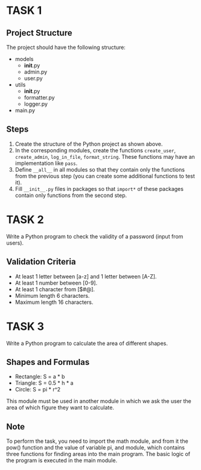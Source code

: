 # TASK 1

## Project Structure

The project should have the following structure:

- models
  - __init__.py
  - admin.py
  - user.py
- utils
  - __init__.py
  - formatter.py
  - logger.py
- main.py

## Steps

1. Create the structure of the Python project as shown above.
2. In the corresponding modules, create the functions `create_user`, `create_admin`, `log_in_file`, `format_string`. These functions may have an implementation like `pass`.
3. Define `__all__` in all modules so that they contain only the functions from the previous step (you can create some additional functions to test it).
4. Fill `__init__.py` files in packages so that `import*` of these packages contain only functions from the second step.


# TASK 2

Write a Python program to check the validity of a password (input from users).

## Validation Criteria

- At least 1 letter between [a-z] and 1 letter between [A-Z].
- At least 1 number between [0-9].
- At least 1 character from [$#@].
- Minimum length 6 characters.
- Maximum length 16 characters.


# TASK 3

Write a Python program to calculate the area of different shapes.

## Shapes and Formulas

- Rectangle: S = a * b
- Triangle: S = 0.5 * h * a
- Circle: S = pi * r^2

This module must be used in another module in which we ask the user the area of which figure they want to calculate.

## Note

To perform the task, you need to import the math module, and from it the pow() function and the value of variable pi, and module, which contains three functions for finding areas into the main program. The basic logic of the program is executed in the main module.
